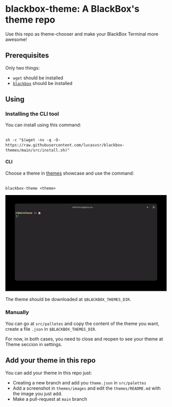 # blackbox-theme: A BlackBox's theme repo
Use this repo as theme-chooser and make your BlackBox Terminal more awesome!

## Prerequisites
Only two things:

- `wget` should be installed
- [`blackbox`](https://gitlab.gnome.org/raggesilver/blackbox/) should be installed

## Using

### Installing the CLI tool
You can install using this command:
```console

sh -c "$(wget -nv -q -O- https://raw.githubusercontent.com/lucasvsr/blackbox-themes/main/src/install.sh)"

```

#### CLI

Choose a theme in [themes](themes/README.md) showcase and use the command:
```console

blackbox-theme <theme>

```

![command](src/utils/gifs/command.gif)

The theme should be downloaded at `$BLACKBOX_THEMES_DIR`.

### Manually
You can go at `src/palletes` and copy the content of the theme you want, create a file `.json` in `$BLACKBOX_THEMES_DIR`.

For now, in both cases, you need to close and reopen to see your theme at Theme seccion in settings.

## Add your theme in this repo
You can add your theme in this repo just:

- Creating a new branch and add you `theme.json` in `src/palettes`
- Add a screenshot in  `themes/images` and edit the `themes/README.md` with the image you just add.
- Make a pull-request at `main` branch
